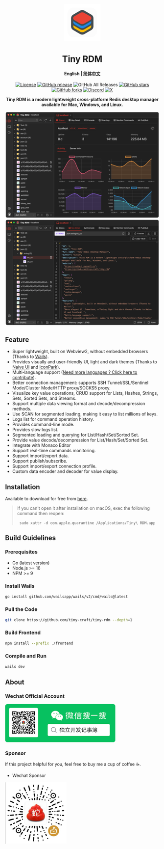 <div align="center">
<a href="https://github.com/tiny-craft/tiny-rdm/"><img src="build/appicon.png" width="120"/></a>
</div>
<h1 align="center">Tiny RDM</h1>
<h4 align="center"><strong>English</strong> | <a href="https://github.com/tiny-craft/tiny-rdm/blob/main/README_zh.md">
简体中文</a></h4>
<div align="center">

[![License](https://img.shields.io/github/license/tiny-craft/tiny-rdm)](https://github.com/tiny-craft/tiny-rdm/blob/main/LICENSE)
[![GitHub release](https://img.shields.io/github/release/tiny-craft/tiny-rdm)](https://github.com/tiny-craft/tiny-rdm/releases)
![GitHub All Releases](https://img.shields.io/github/downloads/tiny-craft/tiny-rdm/total)
[![GitHub stars](https://img.shields.io/github/stars/tiny-craft/tiny-rdm)](https://github.com/tiny-craft/tiny-rdm/stargazers)
[![GitHub forks](https://img.shields.io/github/forks/tiny-craft/tiny-rdm)](https://github.com/tiny-craft/tiny-rdm/fork)
[![Discord](https://img.shields.io/discord/1170373259133456434?label=Discord&color=5865F2)](https://discord.gg/VTFbBMGjWh)
[![X](https://img.shields.io/badge/Twitter-black?logo=x&logoColor=white)](https://twitter.com/Lykin53448)

<strong>Tiny RDM is a modern lightweight cross-platform Redis desktop manager available for Mac, Windows, and
Linux.</strong>
</div>

<picture>
 <source media="(prefers-color-scheme: dark)" srcset="screenshots/dark_en.png">
 <source media="(prefers-color-scheme: light)" srcset="screenshots/light_en.png">
 <img alt="screenshot" src="screenshots/dark_en.png">
</picture>

<picture>
 <source media="(prefers-color-scheme: dark)" srcset="screenshots/dark_en2.png">
 <source media="(prefers-color-scheme: light)" srcset="screenshots/light_en2.png">
 <img alt="screenshot" src="screenshots/dark_en2.png">
</picture>

## Feature

* Super lightweight, built on Webview2, without embedded browsers (Thanks
  to [Wails](https://github.com/wailsapp/wails)).
* Provides visually and user-friendly UI, light and dark themes (Thanks to [Naive UI](https://github.com/tusen-ai/naive-ui)
  and [IconPark](https://iconpark.oceanengine.com)).
* Multi-language support ([Need more languages ? Click here to contribute](.github/CONTRIBUTING.md)).
* Better connection management: supports SSH Tunnel/SSL/Sentinel Mode/Cluster Mode/HTTP proxy/SOCKS5 proxy.
* Visualize key value operations, CRUD support for Lists, Hashes, Strings, Sets, Sorted Sets, and Streams.
* Support multiple data viewing format and decode/decompression methods.
* Use SCAN for segmented loading, making it easy to list millions of keys.
* Logs list for command operation history.
* Provides command-line mode.
* Provides slow logs list.
* Segmented loading and querying for List/Hash/Set/Sorted Set.
* Provide value decode/decompression for List/Hash/Set/Sorted Set.
* Integrate with Monaco Editor
* Support real-time commands monitoring.
* Support import/export data.
* Support publish/subscribe.
* Support import/export connection profile.
* Custom data encoder and decoder for value display.

## Installation

Available to download for free from [here](https://github.com/tiny-craft/tiny-rdm/releases).

> If you can't open it after installation on macOS, exec the following command then reopen:
> ``` shell
>  sudo xattr -d com.apple.quarantine /Applications/Tiny\ RDM.app
> ```

## Build Guidelines

### Prerequisites

* Go (latest version)
* Node.js >= 16
* NPM >= 9

### Install Wails

```bash
go install github.com/wailsapp/wails/v2/cmd/wails@latest
```

### Pull the Code

```bash
git clone https://github.com/tiny-craft/tiny-rdm --depth=1
```

### Build Frontend

```bash
npm install --prefix ./frontend
```

### Compile and Run

```bash
wails dev
```
## About

### Wechat Official Account

<img src="docs/images/wechat_official.png" alt="wechat" width="360" />

### Sponsor

If this project helpful for you, feel free to buy me a cup of coffee ☕️.

* Wechat Sponsor

<img src="docs/images/wechat_sponsor.jpg" alt="wechat" width="200" />
